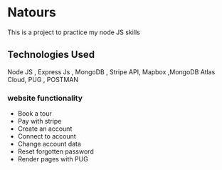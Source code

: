 # Natours
This is a project to practice my node JS skills

## Technologies Used

Node JS , Express Js , MongoDB , Stripe API, Mapbox ,MongoDB Atlas Cloud, PUG , POSTMAN

### website functionality
* Book a tour 
* Pay with stripe
* Create an account
* Connect to account
* Change account data
* Reset forgotten password
* Render pages with PUG

